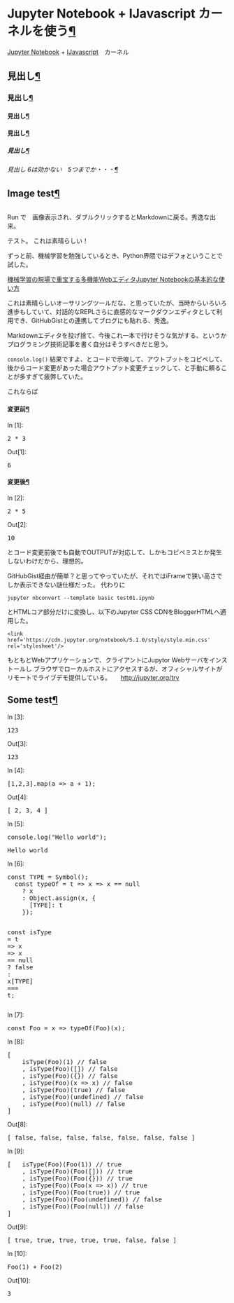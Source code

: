  <link href='https://cdn.jupyter.org/notebook/5.1.0/style/style.min.css' rel='stylesheet'/>
 
<div class="cell border-box-sizing text_cell rendered"><div class="prompt input_prompt">
</div>
<div class="inner_cell">
<div class="text_cell_render border-box-sizing rendered_html">
<h1 id="Jupyter-Notebook-+-IJavascript-&#12459;&#12540;&#12493;&#12523;&#12434;&#20351;&#12358;">Jupyter Notebook + IJavascript &#12459;&#12540;&#12493;&#12523;&#12434;&#20351;&#12358;<a class="anchor-link" href="#Jupyter-Notebook-+-IJavascript-&#12459;&#12540;&#12493;&#12523;&#12434;&#20351;&#12358;">&#182;</a></h1><p><a href="http://jupyter.org">Jupyter Notebook</a> + <a href="https://github.com/n-riesco/ijavascript">IJavascript</a>　カーネル</p>
<h2 id="&#35211;&#20986;&#12375;">&#35211;&#20986;&#12375;<a class="anchor-link" href="#&#35211;&#20986;&#12375;">&#182;</a></h2><h3 id="&#35211;&#20986;&#12375;">&#35211;&#20986;&#12375;<a class="anchor-link" href="#&#35211;&#20986;&#12375;">&#182;</a></h3><h4 id="&#35211;&#20986;&#12375;">&#35211;&#20986;&#12375;<a class="anchor-link" href="#&#35211;&#20986;&#12375;">&#182;</a></h4><h4 id="&#35211;&#20986;&#12375;">&#35211;&#20986;&#12375;<a class="anchor-link" href="#&#35211;&#20986;&#12375;">&#182;</a></h4><h5 id="&#35211;&#20986;&#12375;">&#35211;&#20986;&#12375;<a class="anchor-link" href="#&#35211;&#20986;&#12375;">&#182;</a></h5><h6 id="&#35211;&#20986;&#12375;-----6&#12399;&#21177;&#12363;&#12394;&#12356;&#12288;5&#12388;&#12414;&#12391;&#12363;&#12539;&#12539;&#12539;">&#35211;&#20986;&#12375;     6&#12399;&#21177;&#12363;&#12394;&#12356;&#12288;5&#12388;&#12414;&#12391;&#12363;&#12539;&#12539;&#12539;<a class="anchor-link" href="#&#35211;&#20986;&#12375;-----6&#12399;&#21177;&#12363;&#12394;&#12356;&#12288;5&#12388;&#12414;&#12391;&#12363;&#12539;&#12539;&#12539;">&#182;</a></h6>
</div>
</div>
</div>
<div class="cell border-box-sizing text_cell rendered"><div class="prompt input_prompt">
</div>
<div class="inner_cell">
<div class="text_cell_render border-box-sizing rendered_html">
<h2 id="Image-test">Image test<a class="anchor-link" href="#Image-test">&#182;</a></h2><p><img src="https://kenokabetech.github.io/img/timeline-logolog.png" alt=""></p>
<p>Run で　画像表示され、ダブルクリックするとMarkdownに戻る。秀逸な出来。</p>

</div>
</div>
</div>
<div class="cell border-box-sizing text_cell rendered"><div class="prompt input_prompt">
</div>
<div class="inner_cell">
<div class="text_cell_render border-box-sizing rendered_html">
<p>テスト。
これは素晴らしい！</p>
<p>ずっと前、機械学習を勉強しているとき、Python界隈ではデフォということで試した。</p>
<p><a href="http://www.atmarkit.co.jp/ait/articles/1701/11/news013.html">機械学習の現場で重宝する多機能WebエディタJupyter Notebookの基本的な使い方</a></p>
<p>これは素晴らしいオーサリングツールだな、と思っていたが、当時からいろいろ進歩もしていて、対話的なREPLさらに直感的なマークダウンエディタとして利用でき、GitHubGistとの連携してブログにも貼れる、秀逸。</p>
<p>Markdownエディタを投げ捨て、今後これ一本で行けそうな気がする、というかプログラミング技術記事を書く自分はそうすべきだと思う。</p>
<p><code>console.log()</code> 結果ですよ、とコードで示唆して、アウトプットをコピペして、後からコード変更があった場合アウトプット変更チェックして、と手動に頼ることが多すぎて疲弊していた。</p>
<p>これならば</p>

</div>
</div>
</div>
<div class="cell border-box-sizing text_cell rendered"><div class="prompt input_prompt">
</div>
<div class="inner_cell">
<div class="text_cell_render border-box-sizing rendered_html">
<h4 id="&#22793;&#26356;&#21069;">&#22793;&#26356;&#21069;<a class="anchor-link" href="#&#22793;&#26356;&#21069;">&#182;</a></h4>
</div>
</div>
</div>
<div class="cell border-box-sizing code_cell rendered">
<div class="input">
<div class="prompt input_prompt">In&nbsp;[1]:</div>
<div class="inner_cell">
    <div class="input_area">
<div class=" highlight hl-javascript"><pre><span></span><span class="mi">2</span> <span class="o">*</span> <span class="mi">3</span>
</pre></div>

</div>
</div>
</div>

<div class="output_wrapper">
<div class="output">


<div class="output_area">

<div class="prompt output_prompt">Out[1]:</div>




<div class="output_text output_subarea output_execute_result">
<pre>6</pre>
</div>

</div>

</div>
</div>

</div>
<div class="cell border-box-sizing text_cell rendered"><div class="prompt input_prompt">
</div>
<div class="inner_cell">
<div class="text_cell_render border-box-sizing rendered_html">
<h4 id="&#22793;&#26356;&#24460;">&#22793;&#26356;&#24460;<a class="anchor-link" href="#&#22793;&#26356;&#24460;">&#182;</a></h4>
</div>
</div>
</div>
<div class="cell border-box-sizing code_cell rendered">
<div class="input">
<div class="prompt input_prompt">In&nbsp;[2]:</div>
<div class="inner_cell">
    <div class="input_area">
<div class=" highlight hl-javascript"><pre><span></span><span class="mi">2</span> <span class="o">*</span> <span class="mi">5</span>
</pre></div>

</div>
</div>
</div>

<div class="output_wrapper">
<div class="output">


<div class="output_area">

<div class="prompt output_prompt">Out[2]:</div>




<div class="output_text output_subarea output_execute_result">
<pre>10</pre>
</div>

</div>

</div>
</div>

</div>
<div class="cell border-box-sizing text_cell rendered"><div class="prompt input_prompt">
</div>
<div class="inner_cell">
<div class="text_cell_render border-box-sizing rendered_html">
<p>とコード変更前後でも自動でOUTPUTが対応して、しかもコピペミスとか発生しないわけだから、理想的。</p>
<p>GitHubGist経由が簡単？と思ってやっていたが、それではiFrameで狭い高さでしか表示できない謎仕様だった。
代わりに</p>

<pre><code>jupyter nbconvert --template basic test01.ipynb</code></pre>
<p>とHTMLコア部分だけに変換し、以下のJupyter CSS CDNをBloggerHTMLへ適用した。</p>

<pre><code>&lt;link href='https://cdn.jupyter.org/notebook/5.1.0/style/style.min.css' rel='stylesheet'/&gt;</code></pre>

</div>
</div>
</div>
<div class="cell border-box-sizing text_cell rendered"><div class="prompt input_prompt">
</div>
<div class="inner_cell">
<div class="text_cell_render border-box-sizing rendered_html">
<p>もともとWebアプリケーションで、クライアントにJupytor Webサーバをインストールし
ブラウザでローカルホストにアクセスするが、オフィシャルサイトがリモートでライブデモ提供している。
　
<a href="http://jupyter.org/try">http://jupyter.org/try</a></p>

</div>
</div>
</div>
<div class="cell border-box-sizing text_cell rendered"><div class="prompt input_prompt">
</div>
<div class="inner_cell">
<div class="text_cell_render border-box-sizing rendered_html">
<h2 id="Some-test">Some test<a class="anchor-link" href="#Some-test">&#182;</a></h2>
</div>
</div>
</div>
<div class="cell border-box-sizing code_cell rendered">
<div class="input">
<div class="prompt input_prompt">In&nbsp;[3]:</div>
<div class="inner_cell">
    <div class="input_area">
<div class=" highlight hl-javascript"><pre><span></span><span class="mi">123</span>
</pre></div>

</div>
</div>
</div>

<div class="output_wrapper">
<div class="output">


<div class="output_area">

<div class="prompt output_prompt">Out[3]:</div>




<div class="output_text output_subarea output_execute_result">
<pre>123</pre>
</div>

</div>

</div>
</div>

</div>
<div class="cell border-box-sizing code_cell rendered">
<div class="input">
<div class="prompt input_prompt">In&nbsp;[4]:</div>
<div class="inner_cell">
    <div class="input_area">
<div class=" highlight hl-javascript"><pre><span></span><span class="p">[</span><span class="mi">1</span><span class="p">,</span><span class="mi">2</span><span class="p">,</span><span class="mi">3</span><span class="p">].</span><span class="nx">map</span><span class="p">(</span><span class="nx">a</span> <span class="p">=&gt;</span> <span class="nx">a</span> <span class="o">+</span> <span class="mi">1</span><span class="p">);</span>
</pre></div>

</div>
</div>
</div>

<div class="output_wrapper">
<div class="output">


<div class="output_area">

<div class="prompt output_prompt">Out[4]:</div>




<div class="output_text output_subarea output_execute_result">
<pre>[ 2, 3, 4 ]</pre>
</div>

</div>

</div>
</div>

</div>
<div class="cell border-box-sizing code_cell rendered">
<div class="input">
<div class="prompt input_prompt">In&nbsp;[5]:</div>
<div class="inner_cell">
    <div class="input_area">
<div class=" highlight hl-javascript"><pre><span></span><span class="nx">console</span><span class="p">.</span><span class="nx">log</span><span class="p">(</span><span class="s2">&quot;Hello world&quot;</span><span class="p">);</span>
</pre></div>

</div>
</div>
</div>

<div class="output_wrapper">
<div class="output">


<div class="output_area">

<div class="prompt"></div>


<div class="output_subarea output_stream output_stdout output_text">
<pre>Hello world
</pre>
</div>
</div>

</div>
</div>

</div>
<div class="cell border-box-sizing code_cell rendered">
<div class="input">
<div class="prompt input_prompt">In&nbsp;[6]:</div>
<div class="inner_cell">
    <div class="input_area">
<div class=" highlight hl-javascript"><pre><span></span><span class="kr">const</span> <span class="nx">TYPE</span> <span class="o">=</span> <span class="nx">Symbol</span><span class="p">();</span>
  <span class="kr">const</span> <span class="nx">typeOf</span> <span class="o">=</span> <span class="nx">t</span> <span class="p">=&gt;</span> <span class="nx">x</span> <span class="p">=&gt;</span> <span class="nx">x</span> <span class="o">==</span> <span class="kc">null</span>
    <span class="o">?</span> <span class="nx">x</span>
    <span class="o">:</span> <span class="nb">Object</span><span class="p">.</span><span class="nx">assign</span><span class="p">(</span><span class="nx">x</span><span class="p">,</span> <span class="p">{</span>
      <span class="p">[</span><span class="nx">TYPE</span><span class="p">]</span><span class="o">:</span> <span class="nx">t</span>
    <span class="p">});</span>

  <span class="kr">const</span> <span class="nx">isType</span> <span class="o">=</span> <span class="nx">t</span> <span class="p">=&gt;</span> <span class="nx">x</span> <span class="p">=&gt;</span> <span class="nx">x</span> <span class="o">==</span> <span class="kc">null</span>
    <span class="o">?</span> <span class="kc">false</span>
    <span class="o">:</span> <span class="nx">x</span><span class="p">[</span><span class="nx">TYPE</span><span class="p">]</span> <span class="o">===</span> <span class="nx">t</span><span class="p">;</span>
</pre></div>

</div>
</div>
</div>

</div>
<div class="cell border-box-sizing code_cell rendered">
<div class="input">
<div class="prompt input_prompt">In&nbsp;[7]:</div>
<div class="inner_cell">
    <div class="input_area">
<div class=" highlight hl-javascript"><pre><span></span><span class="kr">const</span> <span class="nx">Foo</span> <span class="o">=</span> <span class="nx">x</span> <span class="p">=&gt;</span> <span class="nx">typeOf</span><span class="p">(</span><span class="nx">Foo</span><span class="p">)(</span><span class="nx">x</span><span class="p">);</span>
</pre></div>

</div>
</div>
</div>

</div>
<div class="cell border-box-sizing code_cell rendered">
<div class="input">
<div class="prompt input_prompt">In&nbsp;[8]:</div>
<div class="inner_cell">
    <div class="input_area">
<div class=" highlight hl-javascript"><pre><span></span><span class="p">[</span>
    <span class="nx">isType</span><span class="p">(</span><span class="nx">Foo</span><span class="p">)(</span><span class="mi">1</span><span class="p">)</span> <span class="c1">// false</span>
    <span class="p">,</span> <span class="nx">isType</span><span class="p">(</span><span class="nx">Foo</span><span class="p">)([])</span> <span class="c1">// false</span>
    <span class="p">,</span> <span class="nx">isType</span><span class="p">(</span><span class="nx">Foo</span><span class="p">)({})</span> <span class="c1">// false</span>
    <span class="p">,</span> <span class="nx">isType</span><span class="p">(</span><span class="nx">Foo</span><span class="p">)(</span><span class="nx">x</span> <span class="p">=&gt;</span> <span class="nx">x</span><span class="p">)</span> <span class="c1">// false</span>
    <span class="p">,</span> <span class="nx">isType</span><span class="p">(</span><span class="nx">Foo</span><span class="p">)(</span><span class="kc">true</span><span class="p">)</span> <span class="c1">// false</span>
    <span class="p">,</span> <span class="nx">isType</span><span class="p">(</span><span class="nx">Foo</span><span class="p">)(</span><span class="kc">undefined</span><span class="p">)</span> <span class="c1">// false</span>
    <span class="p">,</span> <span class="nx">isType</span><span class="p">(</span><span class="nx">Foo</span><span class="p">)(</span><span class="kc">null</span><span class="p">)</span> <span class="c1">// false</span>
<span class="p">]</span>
</pre></div>

</div>
</div>
</div>

<div class="output_wrapper">
<div class="output">


<div class="output_area">

<div class="prompt output_prompt">Out[8]:</div>




<div class="output_text output_subarea output_execute_result">
<pre>[ false, false, false, false, false, false, false ]</pre>
</div>

</div>

</div>
</div>

</div>
<div class="cell border-box-sizing code_cell rendered">
<div class="input">
<div class="prompt input_prompt">In&nbsp;[9]:</div>
<div class="inner_cell">
    <div class="input_area">
<div class=" highlight hl-javascript"><pre><span></span><span class="p">[</span>   <span class="nx">isType</span><span class="p">(</span><span class="nx">Foo</span><span class="p">)(</span><span class="nx">Foo</span><span class="p">(</span><span class="mi">1</span><span class="p">))</span> <span class="c1">// true</span>
    <span class="p">,</span> <span class="nx">isType</span><span class="p">(</span><span class="nx">Foo</span><span class="p">)(</span><span class="nx">Foo</span><span class="p">([]))</span> <span class="c1">// true</span>
    <span class="p">,</span> <span class="nx">isType</span><span class="p">(</span><span class="nx">Foo</span><span class="p">)(</span><span class="nx">Foo</span><span class="p">({}))</span> <span class="c1">// true</span>
    <span class="p">,</span> <span class="nx">isType</span><span class="p">(</span><span class="nx">Foo</span><span class="p">)(</span><span class="nx">Foo</span><span class="p">(</span><span class="nx">x</span> <span class="p">=&gt;</span> <span class="nx">x</span><span class="p">))</span> <span class="c1">// true</span>
    <span class="p">,</span> <span class="nx">isType</span><span class="p">(</span><span class="nx">Foo</span><span class="p">)(</span><span class="nx">Foo</span><span class="p">(</span><span class="kc">true</span><span class="p">))</span> <span class="c1">// true</span>
    <span class="p">,</span> <span class="nx">isType</span><span class="p">(</span><span class="nx">Foo</span><span class="p">)(</span><span class="nx">Foo</span><span class="p">(</span><span class="kc">undefined</span><span class="p">))</span> <span class="c1">// false</span>
    <span class="p">,</span> <span class="nx">isType</span><span class="p">(</span><span class="nx">Foo</span><span class="p">)(</span><span class="nx">Foo</span><span class="p">(</span><span class="kc">null</span><span class="p">))</span> <span class="c1">// false</span>
<span class="p">]</span>
</pre></div>

</div>
</div>
</div>

<div class="output_wrapper">
<div class="output">


<div class="output_area">

<div class="prompt output_prompt">Out[9]:</div>




<div class="output_text output_subarea output_execute_result">
<pre>[ true, true, true, true, true, false, false ]</pre>
</div>

</div>

</div>
</div>

</div>
<div class="cell border-box-sizing code_cell rendered">
<div class="input">
<div class="prompt input_prompt">In&nbsp;[10]:</div>
<div class="inner_cell">
    <div class="input_area">
<div class=" highlight hl-javascript"><pre><span></span><span class="nx">Foo</span><span class="p">(</span><span class="mi">1</span><span class="p">)</span> <span class="o">+</span> <span class="nx">Foo</span><span class="p">(</span><span class="mi">2</span><span class="p">)</span>
</pre></div>

</div>
</div>
</div>

<div class="output_wrapper">
<div class="output">


<div class="output_area">

<div class="prompt output_prompt">Out[10]:</div>




<div class="output_text output_subarea output_execute_result">
<pre>3</pre>
</div>

</div>

</div>
</div>

</div>
 

